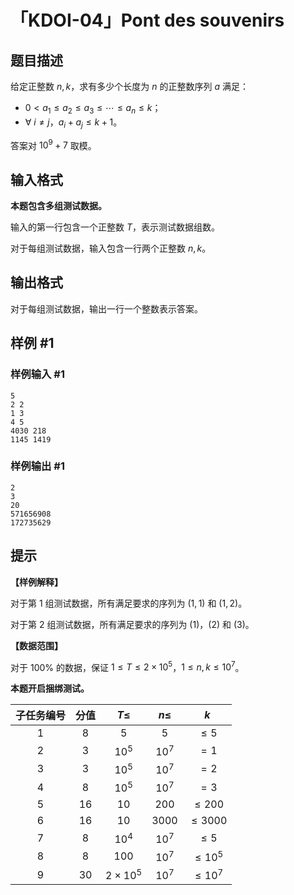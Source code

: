 # 「KDOI-04」Pont des souvenirs

## 题目描述

给定正整数 $n,k$，求有多少个长度为 $n$ 的正整数序列 $a$ 满足：

* $0<a_1\le a_2\le a_3\le\cdots\le a_n\le k$；
* $\forall\ i\not=j$，$a_i+a_j\le k+1$。

答案对 $10^9+7$ 取模。

## 输入格式

**本题包含多组测试数据。**

输入的第一行包含一个正整数 $T$，表示测试数据组数。

对于每组测试数据，输入包含一行两个正整数 $n,k$。

## 输出格式

对于每组测试数据，输出一行一个整数表示答案。

## 样例 #1

### 样例输入 #1
```
5
2 2
1 3
4 5
4030 218
1145 1419
```

### 样例输出 #1

```
2
3
20
571656908
172735629
```

## 提示

**【样例解释】**

对于第 $1$ 组测试数据，所有满足要求的序列为 $(1,1)$ 和 $(1,2)$。

对于第 $2$ 组测试数据，所有满足要求的序列为 $(1)$，$(2)$ 和 $(3)$。

**【数据范围】**

对于 $100\%$ 的数据，保证 $1\le T\le2\times10^5$，$1\le n,k\le10^7$。

**本题开启捆绑测试。**

|子任务编号|分值|$T\le$|$n\le$|$k$|
|:-:|:-:|:-:|:-:|:-:|
|$1$|$8$|$5$|$5$|$\le5$|
|$2$|$3$|$10^5$|$10^7$|$=1$|
|$3$|$3$|$10^5$|$10^7$|$=2$|
|$4$|$8$|$10^5$|$10^7$|$=3$|
|$5$|$16$|$10$|$200$|$\le200$|
|$6$|$16$|$10$|$3000$|$\le3000$|
|$7$|$8$|$10^4$|$10^7$|$\le5$|
|$8$|$8$|$100$|$10^7$|$\le10^5$|
|$9$|$30$|$2\times10^5$|$10^7$|$\le10^7$|

